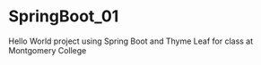 # SpringBoot_01
Hello World project using Spring Boot and Thyme Leaf for class at Montgomery College
